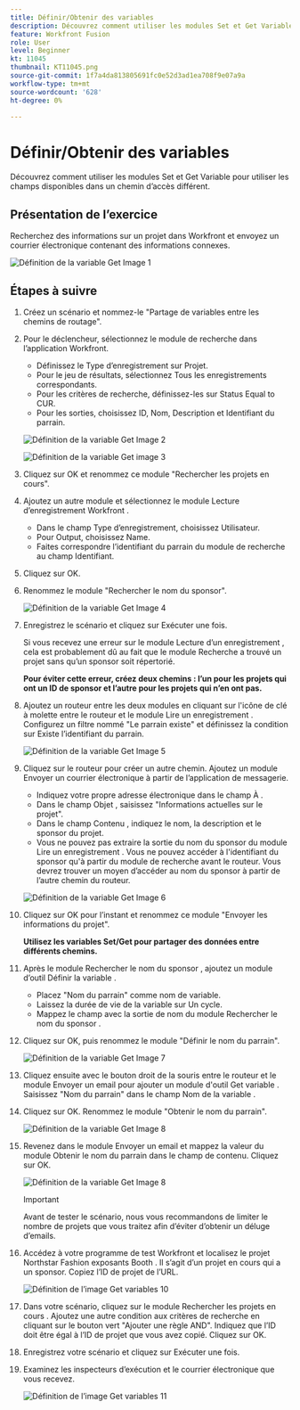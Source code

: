 ```yaml
---
title: Définir/Obtenir des variables
description: Découvrez comment utiliser les modules Set et Get Variable pour utiliser les champs disponibles dans un chemin d’accès différent.
feature: Workfront Fusion
role: User
level: Beginner
kt: 11045
thumbnail: KT11045.png
source-git-commit: 1f7a4da813805691fc0e52d3ad1ea708f9e07a9a
workflow-type: tm+mt
source-wordcount: '628'
ht-degree: 0%

---
```



# Définir/Obtenir des variables

Découvrez comment utiliser les modules Set et Get Variable pour utiliser les champs disponibles dans un chemin d’accès différent.

## Présentation de l’exercice

Recherchez des informations sur un projet dans Workfront et envoyez un courrier électronique contenant des informations connexes.

![Définition de la variable Get Image 1](../12-exercises/assets/set-get-variables-walkthrough-1.png)

## Étapes à suivre

1. Créez un scénario et nommez-le &quot;Partage de variables entre les chemins de routage&quot;.
1. Pour le déclencheur, sélectionnez le module de recherche dans l’application Workfront.

   + Définissez le Type d’enregistrement sur Projet.
   + Pour le jeu de résultats, sélectionnez Tous les enregistrements correspondants.
   + Pour les critères de recherche, définissez-les sur Status Equal to CUR.
   + Pour les sorties, choisissez ID, Nom, Description et Identifiant du parrain.

   ![Définition de la variable Get Image 2](../12-exercises/assets/set-get-variables-walkthrough-2.png)

   ![Définition de la variable Get image 3](../12-exercises/assets/set-get-variables-walkthrough-3.png)

1. Cliquez sur OK et renommez ce module &quot;Rechercher les projets en cours&quot;.
1. Ajoutez un autre module et sélectionnez le module Lecture d’enregistrement Workfront .

   + Dans le champ Type d’enregistrement, choisissez Utilisateur.
   + Pour Output, choisissez Name.
   + Faites correspondre l’identifiant du parrain du module de recherche au champ Identifiant.

1. Cliquez sur OK.
1. Renommez le module &quot;Rechercher le nom du sponsor&quot;.

   ![Définition de la variable Get Image 4](../12-exercises/assets/set-get-variables-walkthrough-4.png)

1. Enregistrez le scénario et cliquez sur Exécuter une fois.

   Si vous recevez une erreur sur le module Lecture d’un enregistrement , cela est probablement dû au fait que le module Recherche a trouvé un projet sans qu’un sponsor soit répertorié.

   **Pour éviter cette erreur, créez deux chemins : l’un pour les projets qui ont un ID de sponsor et l’autre pour les projets qui n’en ont pas.**

1. Ajoutez un routeur entre les deux modules en cliquant sur l&#39;icône de clé à molette entre le routeur et le module Lire un enregistrement . Configurez un filtre nommé &quot;Le parrain existe&quot; et définissez la condition sur Existe l’identifiant du parrain.

   ![Définition de la variable Get Image 5](../12-exercises/assets/set-get-variables-walkthrough-5.png)

1. Cliquez sur le routeur pour créer un autre chemin. Ajoutez un module Envoyer un courrier électronique à partir de l’application de messagerie.

   + Indiquez votre propre adresse électronique dans le champ À .
   + Dans le champ Objet , saisissez &quot;Informations actuelles sur le projet&quot;.
   + Dans le champ Contenu , indiquez le nom, la description et le sponsor du projet.
   + Vous ne pouvez pas extraire la sortie du nom du sponsor du module Lire un enregistrement . Vous ne pouvez accéder à l&#39;identifiant du sponsor qu&#39;à partir du module de recherche avant le routeur. Vous devrez trouver un moyen d’accéder au nom du sponsor à partir de l’autre chemin du routeur.

   ![Définition de la variable Get Image 6](../12-exercises/assets/set-get-variables-walkthrough-6.png)

1. Cliquez sur OK pour l’instant et renommez ce module &quot;Envoyer les informations du projet&quot;.

   **Utilisez les variables Set/Get pour partager des données entre différents chemins.**

1. Après le module Rechercher le nom du sponsor , ajoutez un module d’outil Définir la variable .

   + Placez &quot;Nom du parrain&quot; comme nom de variable.
   + Laissez la durée de vie de la variable sur Un cycle.
   + Mappez le champ avec la sortie de nom du module Rechercher le nom du sponsor .

1. Cliquez sur OK, puis renommez le module &quot;Définir le nom du parrain&quot;.

   ![Définition de la variable Get Image 7](../12-exercises/assets/set-get-variables-walkthrough-7.png)

1. Cliquez ensuite avec le bouton droit de la souris entre le routeur et le module Envoyer un email pour ajouter un module d&#39;outil Get variable . Saisissez &quot;Nom du parrain&quot; dans le champ Nom de la variable .
1. Cliquez sur OK. Renommez le module &quot;Obtenir le nom du parrain&quot;.

   ![Définition de la variable Get Image 8](../12-exercises/assets/set-get-variables-walkthrough-8.png)

1. Revenez dans le module Envoyer un email et mappez la valeur du module Obtenir le nom du parrain dans le champ de contenu. Cliquez sur OK.

   ![Définition de la variable Get Image 8](../12-exercises/assets/set-get-variables-walkthrough-8.png)

   >[!IMPORTANT]
   >
   >Avant de tester le scénario, nous vous recommandons de limiter le nombre de projets que vous traitez afin d’éviter d’obtenir un déluge d’emails.

1. Accédez à votre programme de test Workfront et localisez le projet Northstar Fashion exposants Booth . Il s’agit d’un projet en cours qui a un sponsor. Copiez l’ID de projet de l’URL.

   ![Définition de l’image Get variables 10](../12-exercises/assets/set-get-variables-walkthrough-10.png)

1. Dans votre scénario, cliquez sur le module Rechercher les projets en cours . Ajoutez une autre condition aux critères de recherche en cliquant sur le bouton vert &quot;Ajouter une règle AND&quot;. Indiquez que l’ID doit être égal à l’ID de projet que vous avez copié. Cliquez sur OK.
1. Enregistrez votre scénario et cliquez sur Exécuter une fois.
1. Examinez les inspecteurs d’exécution et le courrier électronique que vous recevez.

   ![Définition de l’image Get variables 11](../12-exercises/assets/set-get-variables-walkthrough-11.png)
